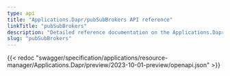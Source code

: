 ```yaml
---
type: api
title: "Applications.Dapr/pubSubBrokers API reference"
linkTitle: "pubSubBrokers"
description: "Detailed reference documentation on the Applications.Dapr/pubSubBrokers API"
slug: "pubSubBrokers"
---
```


{{< redoc "swagger/specification/applications/resource-manager/Applications.Dapr/preview/2023-10-01-preview/openapi.json" >}}